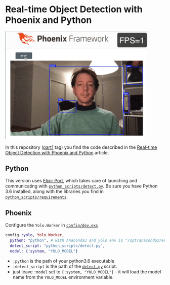 # Real-time Object Detection with Phoenix and Python
<img src="assets/static/images/1fps_object_detection.gif" width=450>


In this repository ([part1](https://github.com/poeticoding/yolo_example/tree/part1) tag) you find the code described in the [Real-time Object Detection with Phoenix and Python](https://www.poeticoding.com/real-time-object-detection-with-phoenix-and-python/) article.


## Python

This version uses [Elixir Port](https://hexdocs.pm/elixir/Port.html), which takes care of launching and communicating with [`python_scripts/detect.py`](python_scripts/detect.py). Be sure you have Python 3.6 installed, along with the libraries you find in [`python_scripts/requirements`](python_scripts/requirements.txt).

## Phoenix

Configure the `Yolo.Worker` in [`config/dev.exs`](config/dev.exs)

```elixir
config :yolo, Yolo.Worker,
  python: "python", # with Anaconda3 and yolo env is "/opt/anaconda3/envs/yolo/bin/python"
  detect_script: "python_scripts/detect.py",
  model: {:system, "YOLO_MODEL"}
```

* `:python` is the path of your python3.6 executable
* `:detect_script` is the path of the [`detect.py`](python_scripts/detect.py) script.
* just leave `:model` set to `{:system, "YOLO_MODEL"}` - it will load the model name from the `YOLO_MODEL` environment variable.

